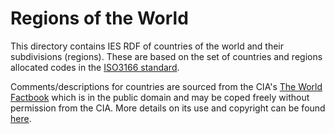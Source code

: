 # Regions of the World

This directory contains IES RDF of countries of the world and their subdivisions (regions). These are based on the set of countries and regions allocated codes in the [ISO3166 standard](https://www.iso.org/iso-3166-country-codes.html).

Comments/descriptions for countries are sourced from the CIA's [The World Factbook](https://www.cia.gov/the-world-factbook/) which is in the public domain and may be coped freely without permission from the CIA. More details on its use and copyright can be found [here](https://www.cia.gov/the-world-factbook/).